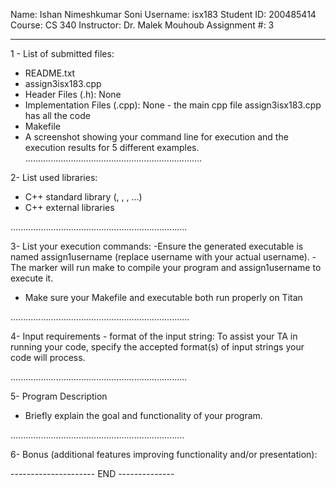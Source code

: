 Name: Ishan Nimeshkumar Soni
Username: isx183
Student ID: 200485414
Course: CS 340
Instructor: Dr. Malek Mouhoub
Assignment #: 3

----------------------------------------------------------------------

1 - List of submitted files:
* README.txt 
* assign3isx183.cpp
* Header Files (.h):   <Include all relevant header files used in your program>
    None
* Implementation Files (.cpp): <Include all implementation files with a brief description of each>
    None - the main cpp file assign3isx183.cpp has all the code
* Makefile
* A screenshot showing your command line for execution and the execution results for 5 different
examples.
......................................................................

2- List used libraries:
* C++ standard library (<iostream>, <array>, <stack>, ...)
    <iostream>
* C++ external libraries

......................................................................

3- List your execution commands:
 -Ensure the generated executable is named assign1username (replace username with your actual username).
 -The marker will run make to compile your program and assign1username to execute it.
- Make sure your Makefile and executable both run properly on Titan

.......................................................................

4- Input requirements - format of the input string:
 To assist your TA in running your code, specify the accepted format(s) of input strings your code will process.

......................................................................

5- Program Description
 * Briefly explain the goal and functionality of  your program.

.....................................................................

6- Bonus (additional features improving functionality and/or presentation):

--------------------- END --------------